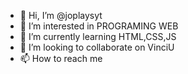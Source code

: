 - 👋 Hi, I’m @joplaysyt
- 👀 I’m interested in PROGRAMING WEB
- 🌱 I’m currently learning HTML,CSS,JS
- 💞️ I’m looking to collaborate on VinciU
- 📫 How to reach me 

<!---
joplaysyt/joplaysyt is a ✨ special ✨ repository because its `README.md` (this file) appears on your GitHub profile.
You can click the Preview link to take a look at your changes.
--->
